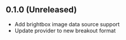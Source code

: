 ## 0.1.0 (Unreleased)

- Add brightbox image data source support
- Update provider to new breakout format

